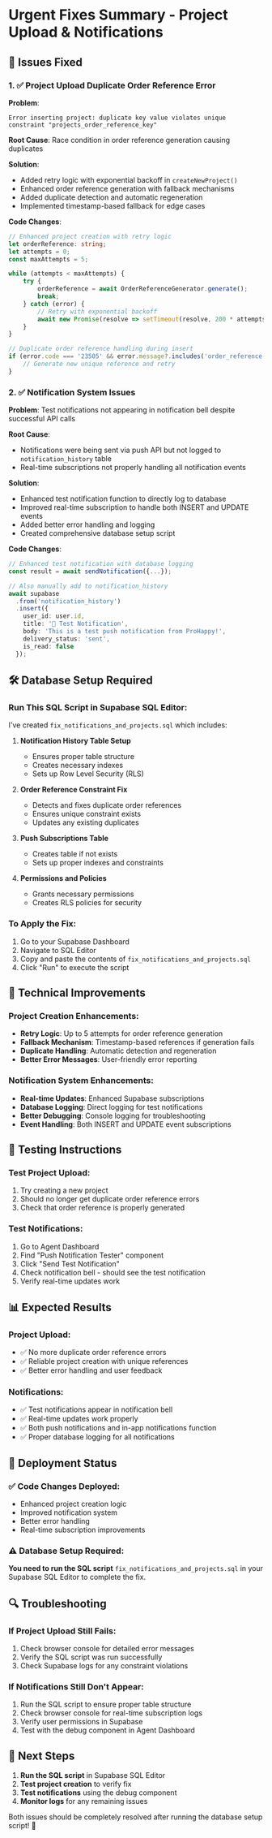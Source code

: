 # Urgent Fixes Summary - Project Upload & Notifications

## 🚨 **Issues Fixed**

### **1. ✅ Project Upload Duplicate Order Reference Error**
**Problem**: 
```
Error inserting project: duplicate key value violates unique constraint "projects_order_reference_key"
```

**Root Cause**: Race condition in order reference generation causing duplicates

**Solution**: 
- Added retry logic with exponential backoff in `createNewProject()`
- Enhanced order reference generation with fallback mechanisms
- Added duplicate detection and automatic regeneration
- Implemented timestamp-based fallback for edge cases

**Code Changes**:
```typescript
// Enhanced project creation with retry logic
let orderReference: string;
let attempts = 0;
const maxAttempts = 5;

while (attempts < maxAttempts) {
    try {
        orderReference = await OrderReferenceGenerator.generate();
        break;
    } catch (error) {
        // Retry with exponential backoff
        await new Promise(resolve => setTimeout(resolve, 200 * attempts));
    }
}

// Duplicate order reference handling during insert
if (error.code === '23505' && error.message?.includes('order_reference')) {
    // Generate new unique reference and retry
}
```

### **2. ✅ Notification System Issues**
**Problem**: Test notifications not appearing in notification bell despite successful API calls

**Root Cause**: 
- Notifications were being sent via push API but not logged to `notification_history` table
- Real-time subscriptions not properly handling all notification events

**Solution**: 
- Enhanced test notification function to directly log to database
- Improved real-time subscription to handle both INSERT and UPDATE events
- Added better error handling and logging
- Created comprehensive database setup script

**Code Changes**:
```typescript
// Enhanced test notification with database logging
const result = await sendNotification({...});

// Also manually add to notification_history
await supabase
  .from('notification_history')
  .insert({
    user_id: user.id,
    title: '🧪 Test Notification',
    body: 'This is a test push notification from ProHappy!',
    delivery_status: 'sent',
    is_read: false
  });
```

## 🛠️ **Database Setup Required**

### **Run This SQL Script in Supabase SQL Editor**:
I've created `fix_notifications_and_projects.sql` which includes:

1. **Notification History Table Setup**
   - Ensures proper table structure
   - Creates necessary indexes
   - Sets up Row Level Security (RLS)

2. **Order Reference Constraint Fix**
   - Detects and fixes duplicate order references
   - Ensures unique constraint exists
   - Updates any existing duplicates

3. **Push Subscriptions Table**
   - Creates table if not exists
   - Sets up proper indexes and constraints

4. **Permissions and Policies**
   - Grants necessary permissions
   - Creates RLS policies for security

### **To Apply the Fix**:
1. Go to your Supabase Dashboard
2. Navigate to SQL Editor
3. Copy and paste the contents of `fix_notifications_and_projects.sql`
4. Click "Run" to execute the script

## 🔧 **Technical Improvements**

### **Project Creation Enhancements**:
- **Retry Logic**: Up to 5 attempts for order reference generation
- **Fallback Mechanism**: Timestamp-based references if generation fails
- **Duplicate Handling**: Automatic detection and regeneration
- **Better Error Messages**: User-friendly error reporting

### **Notification System Enhancements**:
- **Real-time Updates**: Enhanced Supabase subscriptions
- **Database Logging**: Direct logging for test notifications
- **Better Debugging**: Console logging for troubleshooting
- **Event Handling**: Both INSERT and UPDATE event subscriptions

## 🧪 **Testing Instructions**

### **Test Project Upload**:
1. Try creating a new project
2. Should no longer get duplicate order reference errors
3. Check that order reference is properly generated

### **Test Notifications**:
1. Go to Agent Dashboard
2. Find "Push Notification Tester" component
3. Click "Send Test Notification"
4. Check notification bell - should see the test notification
5. Verify real-time updates work

## 📊 **Expected Results**

### **Project Upload**:
- ✅ No more duplicate order reference errors
- ✅ Reliable project creation with unique references
- ✅ Better error handling and user feedback

### **Notifications**:
- ✅ Test notifications appear in notification bell
- ✅ Real-time updates work properly
- ✅ Both push notifications and in-app notifications function
- ✅ Proper database logging for all notifications

## 🚀 **Deployment Status**

### **✅ Code Changes Deployed**:
- Enhanced project creation logic
- Improved notification system
- Better error handling
- Real-time subscription improvements

### **⚠️ Database Setup Required**:
**You need to run the SQL script** `fix_notifications_and_projects.sql` in your Supabase SQL Editor to complete the fix.

## 🔍 **Troubleshooting**

### **If Project Upload Still Fails**:
1. Check browser console for detailed error messages
2. Verify the SQL script was run successfully
3. Check Supabase logs for any constraint violations

### **If Notifications Still Don't Appear**:
1. Run the SQL script to ensure proper table structure
2. Check browser console for real-time subscription logs
3. Verify user permissions in Supabase
4. Test with the debug component in Agent Dashboard

## 📝 **Next Steps**

1. **Run the SQL script** in Supabase SQL Editor
2. **Test project creation** to verify fix
3. **Test notifications** using the debug component
4. **Monitor logs** for any remaining issues

Both issues should be completely resolved after running the database setup script! 🎉
